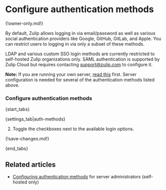 # Configure authentication methods

{!owner-only.md!}

By default, Zulip allows logging in via email/password as well as
various social authentication providers like Google, GitHub, GitLab,
and Apple. You can restrict users to logging in via only a subset of
these methods.

LDAP and various custom SSO login methods are currently restricted to
self-hosted Zulip organizations only. SAML authentication is supported
by Zulip Cloud but requires contacting support@zulip.com to configure it.

**Note:** If you are running your own server,
[read this](https://zulip.readthedocs.io/en/stable/production/authentication-methods.html)
first. Server configuration is needed for several of the authentication
methods listed above.

### Configure authentication methods

{start_tabs}

{settings_tab|auth-methods}

2. Toggle the checkboxes next to the available login options.

{!save-changes.md!}

{end_tabs}

## Related articles

* [Configuring authentication methods](https://zulip.readthedocs.io/en/stable/production/authentication-methods.html)
  for server administrators (self-hosted only)
